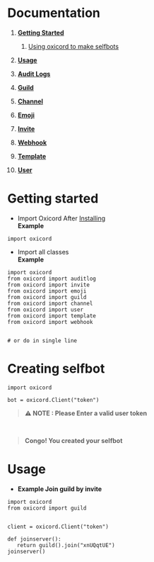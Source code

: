 # Documentation

1. **[Getting Started](https://github.com/oxy-Op/oxicord/tree/master/docs#getting-started)**
    1. [Using oxicord to make selfbots](https://github.com/oxy-Op/oxicord/tree/master/docs#creating-selfbot)

1. **[Usage](#Usage)**

1. **[Audit Logs](https://github.com/oxy-Op/oxicord/blob/master/docs/audit.md)**
1. **[Guild](https://github.com/oxy-Op/oxicord/blob/master/docs/guild.md)**
1. **[Channel](https://github.com/oxy-Op/oxicord/blob/master/docs/channel.md)**
1. **[Emoji](https://github.com/oxy-Op/oxicord/blob/master/docs/emoji.md)**
1. **[Invite](https://github.com/oxy-Op/oxicord/blob/master/docs/invite.md)**
3. **[Webhook](https://github.com/oxy-Op/oxicord/blob/master/docs/webhook.md)**
4. **[Template](https://github.com/oxy-Op/oxicord/blob/master/docs/template.md)**
5. **[User](https://github.com/oxy-Op/oxicord/blob/master/docs/user.md)**




# Getting started

* Import Oxicord After [Installing](https://github.com/oxy-Op/oxicord#installation) <br />
**Example**
```
import oxicord
```

* Import all classes <br />
**Example**
```
import oxicord
from oxicord import auditlog
from oxicord import invite
from oxicord import emoji
from oxicord import guild
from oxicord import channel
from oxicord import user
from oxicord import template
from oxicord import webhook


# or do in single line

```
# Creating selfbot

```
import oxicord

bot = oxicord.Client("token")

```
> **⚠️ NOTE : Please Enter a valid user token**
<br/>

> **Congo! You created your selfbot**


# Usage

* **Example Join guild by invite**
 ```
 import oxicord
from oxicord import guild


client = oxicord.Client("token")

def joinserver():
    return guild().join("xnUQqtUE")
joinserver()
```
